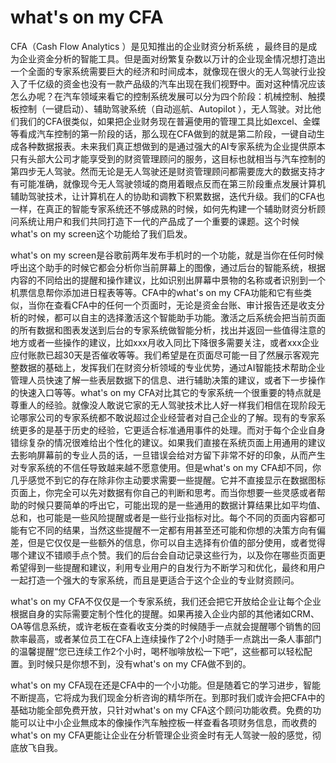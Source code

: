 # what's on my CFA

CFA（Cash Flow Analytics ）是见知推出的企业财资分析系统 ，最终目的是成为企业资金分析的智能工具。但是面对纷繁复杂数以万计的企业现金情况想打造出一个全面的专家系统需要巨大的经济和时间成本，就像现在很火的无人驾驶行业投入了千亿级的资金也没有一款产品级的汽车出现在我们视野中。面对这种情况应该怎么办呢？在汽车领域来看它的控制系统发展可以分为四个阶段：机械控制、触摸板控制（一键启动）、辅助驾驶系统（自动巡航、Autopilot ），无人驾驶。对比他们我们的CFA很类似，如果把企业财务现在普遍使用的管理工具比如excel、金蝶等看成汽车控制的第一阶段的话，那么现在CFA做到的就是第二阶段，一键自动生成各种数据报表。未来我们真正想做到的是通过强大的AI专家系统为企业提供原本只有头部大公司才能享受到的财资管理顾问的服务，这目标也就相当与汽车控制的第四步无人驾驶。然而无论是无人驾驶还是财资管理顾问都需要庞大的数据支持才有可能准确，就像现今无人驾驶领域的商用着眼点反而在第三阶段重点发展计算机辅助驾驶技术，让计算机在人的协助和调教下积累数据，迭代升级。我们的CFA也一样，在真正的智能专家系统还不够成熟的时候，如何先构建一个辅助财资分析顾问系统让用户和我们共同打造下一代的产品成了一个重要的课题。这个时候what's on my screen这个功能给了我们启发。

what's on my screen是谷歌前两年发布手机时的一个功能，就是当你在任何时候呼出这个助手的时候它都会分析你当前屏幕上的图像，通过后台的智能系统，根据内容的不同给出的提醒和操作建议，比如识别出屏幕中景物的名称或者识别到一个机票信息帮你添加进日程表等等。CFA中的what's on my CFA功能和它有些类似，当你在查看CFA中的任何一个页面时，无论是资金台账、审计报告还是收支分析的时候，都可以自主的选择激活这个智能助手功能。激活之后系统会把当前页面的所有数据和图表发送到后台的专家系统做智能分析，找出并返回一些值得注意的地方或者一些操作的建议，比如xxx月收入同比下降很多需要关注，或者xxx企业应付账款已超30天是否催收等等。我们希望是在页面尽可能一目了然展示客观完整数据的基础上，发挥我们在财资分析领域的专业优势，通过AI智能技术帮助企业管理人员快速了解一些表层数据下的信息、进行辅助决策的建议，或者下一步操作的快速入口等等。what's on my CFA对比其它的专家系统一个很重要的特点就是尊重人的经验。就像没人敢说它家的无人驾驶技术比人好一样我们相信在现阶段无论哪家公司的专家系统都不敢说超过企业经营者对自己企业的了解。现有的专家系统更多的是基于历史的经验，它更适合标准通用事件的处理。而对于每个企业自身错综复杂的情况很难给出个性化的建议。如果我们直接在系统页面上用通用的建议去影响屏幕前的专业人员的话，一旦错误会给对方留下非常不好的印象，从而产生对专家系统的不信任导致越来越不愿意使用。但是what's on my CFA却不同，你几乎感觉不到它的存在除非你主动要求需要一些提醒。它并不直接显示在数据图标页面上，你完全可以先对数据有你自己的判断和思考。而当你想要一些灵感或者帮助的时候只要简单的呼出它，可能出现的是一些通用的数据计算结果比如平均值、总和，也可能是一些风险提醒或者是一些行业指标对比。每个不同的页面内容都可能有它不同的结果，当然这些提醒不一定都有用甚至还可能和你想的决策方向有偏差，但是它仅仅是一些额外的信息，你可以自主选择有价值的部分使用，或者觉得哪个建议不错顺手点个赞。我们的后台会自动记录这些行为，以及你在哪些页面更希望得到一些提醒和建议，利用专业用户的自发行为不断学习和优化，最终和用户一起打造一个强大的专家系统，而且是更适合于这个企业的专业财资顾问。

what's on my CFA不仅仅是一个专家系统，我们还会把它开放给企业让每个企业根据自身的实际需要定制个性化的提醒。如果再接入企业内部的其他诸如CRM、OA等信息系统，或许老板在查看收支分类的时候随手一点就会提醒哪个销售的回款率最高，或者某位员工在CFA上连续操作了2个小时随手一点跳出一条人事部门的温馨提醒“您已连续工作2个小时，喝杯咖啡放松一下吧”，这些都可以轻松配置。到时候只是你想不到，没有what's on my CFA做不到的。

what's on my CFA现在还是CFA中的一个小功能。但是随着它的学习进步，智能不断提高，它将成为我们现金分析咨询的精华所在。到那时我们或许会把CFA中的基础功能全部免费开放，只针对what's on my CFA这个顾问功能收费。免费的功能可以让中小企业無成本的像操作汽车触控板一样查看各项财务信息，而收费的what's on my CFA更能让企业在分析管理企业资金时有无人驾驶一般的感觉，彻底放飞自我。